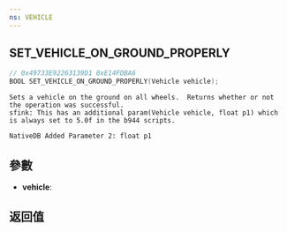 ```yaml
---
ns: VEHICLE
---
```

## SET_VEHICLE_ON_GROUND_PROPERLY

```c
// 0x49733E92263139D1 0xE14FDBA6
BOOL SET_VEHICLE_ON_GROUND_PROPERLY(Vehicle vehicle);
```

```
Sets a vehicle on the ground on all wheels.  Returns whether or not the operation was successful.  
sfink: This has an additional param(Vehicle vehicle, float p1) which is always set to 5.0f in the b944 scripts.  
```

```
NativeDB Added Parameter 2: float p1
```

## 參數
* **vehicle**: 

## 返回值
